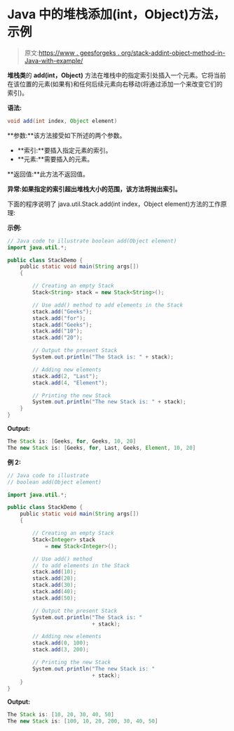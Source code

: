 # Java 中的堆栈添加(int，Object)方法，示例

> 原文:[https://www . geesforgeks . org/stack-addint-object-method-in-Java-with-example/](https://www.geeksforgeeks.org/stack-addint-object-method-in-java-with-example/)

**堆栈类**的 **add(int，Object)** 方法在堆栈中的指定索引处插入一个元素。它将当前在该位置的元素(如果有)和任何后续元素向右移动(将通过添加一个来改变它们的索引)。

**语法:**

```java
void add(int index, Object element)
```

**参数:**该方法接受如下所述的两个参数。

*   **索引:**要插入指定元素的索引。
*   **元素:**需要插入的元素。

**返回值:**此方法不返回值。

**异常:**如果指定的索引超出堆栈大小的范围，该方法将抛出**索引。**

下面的程序说明了 java.util.Stack.add(int index，Object element)方法的工作原理:

**示例:**

```java
// Java code to illustrate boolean add(Object element)
import java.util.*;

public class StackDemo {
    public static void main(String args[])
    {

        // Creating an empty Stack
        Stack<String> stack = new Stack<String>();

        // Use add() method to add elements in the Stack
        stack.add("Geeks");
        stack.add("for");
        stack.add("Geeks");
        stack.add("10");
        stack.add("20");

        // Output the present Stack
        System.out.println("The Stack is: " + stack);

        // Adding new elements
        stack.add(2, "Last");
        stack.add(4, "Element");

        // Printing the new Stack
        System.out.println("The new Stack is: " + stack);
    }
}
```

**Output:**

```java
The Stack is: [Geeks, for, Geeks, 10, 20]
The new Stack is: [Geeks, for, Last, Geeks, Element, 10, 20]

```

**例 2:**

```java
// Java code to illustrate
// boolean add(Object element)

import java.util.*;

public class StackDemo {
    public static void main(String args[])
    {

        // Creating an empty Stack
        Stack<Integer> stack
            = new Stack<Integer>();

        // Use add() method
        // to add elements in the Stack
        stack.add(10);
        stack.add(20);
        stack.add(30);
        stack.add(40);
        stack.add(50);

        // Output the present Stack
        System.out.println("The Stack is: "
                           + stack);

        // Adding new elements
        stack.add(0, 100);
        stack.add(3, 200);

        // Printing the new Stack
        System.out.println("The new Stack is: "
                           + stack);
    }
}
```

**Output:**

```java
The Stack is: [10, 20, 30, 40, 50]
The new Stack is: [100, 10, 20, 200, 30, 40, 50]

```